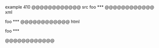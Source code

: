example 410
@@@@@@@@@@@@ src
foo ***
@@@@@@@@@@@@ xml
<?xml version="1.0" encoding="UTF-8"?>
<!DOCTYPE document SYSTEM "CommonMark.dtd">
<document xmlns="http://commonmark.org/xml/1.0">
  <paragraph>
    <text>foo ***</text>
  </paragraph>
</document>
@@@@@@@@@@@@ html
<p>foo ***</p>
@@@@@@@@@@@@

